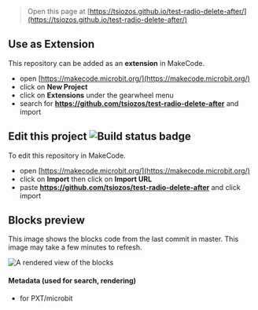 
> Open this page at [https://tsiozos.github.io/test-radio-delete-after/](https://tsiozos.github.io/test-radio-delete-after/)

## Use as Extension

This repository can be added as an **extension** in MakeCode.

* open [https://makecode.microbit.org/](https://makecode.microbit.org/)
* click on **New Project**
* click on **Extensions** under the gearwheel menu
* search for **https://github.com/tsiozos/test-radio-delete-after** and import

## Edit this project ![Build status badge](https://github.com/tsiozos/test-radio-delete-after/workflows/MakeCode/badge.svg)

To edit this repository in MakeCode.

* open [https://makecode.microbit.org/](https://makecode.microbit.org/)
* click on **Import** then click on **Import URL**
* paste **https://github.com/tsiozos/test-radio-delete-after** and click import

## Blocks preview

This image shows the blocks code from the last commit in master.
This image may take a few minutes to refresh.

![A rendered view of the blocks](https://github.com/tsiozos/test-radio-delete-after/raw/master/.github/makecode/blocks.png)

#### Metadata (used for search, rendering)

* for PXT/microbit
<script src="https://makecode.com/gh-pages-embed.js"></script><script>makeCodeRender("{{ site.makecode.home_url }}", "{{ site.github.owner_name }}/{{ site.github.repository_name }}");</script>
